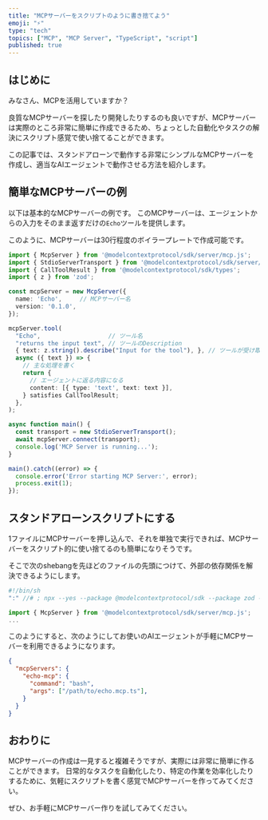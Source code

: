 ```yaml
---
title: "MCPサーバーをスクリプトのように書き捨てよう"
emoji: "⚡"
type: "tech"
topics: ["MCP", "MCP Server", "TypeScript", "script"]
published: true
---
```


## はじめに

みなさん、MCPを活用していますか？

良質なMCPサーバーを探したり開発したりするのも良いですが、MCPサーバーは実際のところ非常に簡単に作成できるため、ちょっとした自動化やタスクの解決にスクリプト感覚で使い捨てることができます。

この記事では、スタンドアローンで動作する非常にシンプルなMCPサーバーを作成し、適当なAIエージェントで動作させる方法を紹介します。

## 簡単なMCPサーバーの例

以下は基本的なMCPサーバーの例です。
このMCPサーバーは、エージェントからの入力をそのまま返すだけの`Echo`ツールを提供します。

このように、MCPサーバーは30行程度のボイラープレートで作成可能です。

```TypeScript
import { McpServer } from '@modelcontextprotocol/sdk/server/mcp.js';
import { StdioServerTransport } from '@modelcontextprotocol/sdk/server/stdio.js';
import { CallToolResult } from '@modelcontextprotocol/sdk/types';
import { z } from 'zod';

const mcpServer = new McpServer({
  name: 'Echo',     // MCPサーバー名
  version: '0.1.0',
});

mcpServer.tool(
  "Echo",                   // ツール名
  "returns the input text", // ツールのDescription
  { text: z.string().describe("Input for the tool"), }, // ツールが受け取るパラメータ
  async ({ text }) => {
    // 主な処理を書く
    return {
      // エージェントに返る内容になる
      content: [{ type: 'text', text: text }],
    } satisfies CallToolResult;
  },
);

async function main() {
  const transport = new StdioServerTransport();
  await mcpServer.connect(transport);
  console.log('MCP Server is running...');
}

main().catch((error) => {
  console.error('Error starting MCP Server:', error);
  process.exit(1);
});
```

## スタンドアローンスクリプトにする

1ファイルにMCPサーバーを押し込んで、それを単独で実行できれば、MCPサーバーをスクリプト的に使い捨てるのも簡単になりそうです。

そこで次のshebangを先ほどのファイルの先頭につけて、外部の依存関係を解決できるようにします。

```TypeScript
#!/bin/sh
":" //# ; npx --yes --package @modelcontextprotocol/sdk --package zod --package tsx tsx $0 "$@"

import { McpServer } from '@modelcontextprotocol/sdk/server/mcp.js';
...
```

このようにすると、次のようにしてお使いのAIエージェントが手軽にMCPサーバーを利用できるようになります。

```json
{
  "mcpServers": {
    "echo-mcp": {
      "command": "bash",
      "args": ["/path/to/echo.mcp.ts"],
    }
  }
}
```

## おわりに

MCPサーバーの作成は一見すると複雑そうですが、実際には非常に簡単に作ることができます。
日常的なタスクを自動化したり、特定の作業を効率化したりするために、気軽にスクリプトを書く感覚でMCPサーバーを作ってみてください。

ぜひ、お手軽にMCPサーバー作りを試してみてください。
